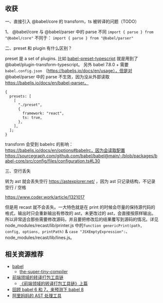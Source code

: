 ## 收获

一、直接引入 @babel/core 的 transform，ts 被转译的问题（TODO）

1、 @babel/core 与 @babel/parser 中的 parse 不同
`import { parse } from "@babel/core"`
不同于：
`import { parse } from "@babel/parser"`

<!-- 2、如果直接引入 transform，则 -->

二、preset 和 plugin 有什么区别？

preset 是 a set of plugins.
比如 [babel-preset-typescript](https://github.com/babel/babel/blob/main/packages/babel-preset-typescript/src/index.js) 就是用到了 @babel/plugin-transform-typescript。
另外 babel 7.8.0 + 需要 `babel.config.json` （https://babeljs.io/docs/en/usage），但是对 @babel/parser 中的 parse 不生效，因为没从外部读取 https://babeljs.io/docs/en/babel-parser。

```
{
  presets: [
    [
      "./preset",
      {
        framework: "react",
        ts: true,
      },
    ],
  ];
}
```

transform 会受到 babelrc 的影响：https://babeljs.io/docs/en/options#babelrc，因为会读取配置 https://sourcegraph.com/github.com/babel/babel@main/-/blob/packages/babel-core/src/config/files/configuration.ts#L30

三、空行丢失

转为 ast 就会丢失空行 https://astexplorer.net/ ，因为 ast 只记录结构，不记录空行 / 空格

https://www.coder.work/article/1321017

但是用 recast 就不会丢失。一大特色就是在 print 的时候会尽量的保持源代码的格式，输出时只会重新输出有修改的 ast，未更改过的 ast，会直接按原样输出。所以非常适合那些需要修改源码，并且要把修改后的结果覆写到源码的情况。详见 node_modules/recast/lib/printer.js 中的`function genericPrint(path, config, options, printPath)` & `case "JSXEmptyExpression":`、node_modules/recast/lib/lines.js。

## 相关资源推荐

- [babel](https://babeljs.io/docs/en/)
  - [the-super-tiny-compiler](https://github.com/jamiebuilds/the-super-tiny-compiler/blob/master/the-super-tiny-compiler.js)
- [前端领域的转译打包工具链](https://deeplang.org/assets/files/transpilers-package-tools-in-frontend-by-xuguang.pdf)
  - [《前端领域的转译打包工具链》上篇](https://juejin.cn/post/6956602138201948196)
- [回顾 babel 6 和 7，来预测下 babel 8](https://juejin.cn/post/6956224866312060942)
- [阿里妈妈的 AST 处理工具](https://github.com/thx/gogocode)
